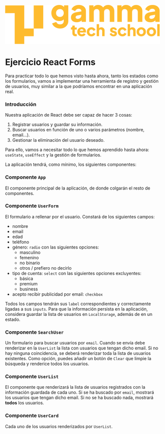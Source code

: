![Logo de GammaTech School](./assets/Logo_Yellow.png)

# Ejercicio React Forms

Para practicar todo lo que hemos visto hasta ahora, tanto los estados como los formularios, vamos a implementar una herramienta de registro y gestión de usuarios, muy similar a la que podríamos encontrar en una aplicación real.

### Introducción
Nuestra aplicación de React debe ser capaz de hacer 3 cosas:
1. Registrar usuarios y guardar su información.
2. Buscar usuarios en función de uno o varios parámetros (nombre, email...).
3. Gestionar la eliminación del usuario deseado.

Para ello, vamos a necesitar todo lo que hemos aprendido hasta ahora: `useState`, `useEffect` y la gestión de formularios.

La aplicación tendrá, como mínimo, los siguientes componentes:

### Componente `App` 
El componente principal de la aplicación, de donde colgarán el resto de componentes.

### Componente `UserForm`
El formulario a rellenar por el usuario. Constará de los siguientes campos:
- nombre
- email
- edad
- teléfono
- género: `radio` con las siguientes opciones:
	- masculino
	- femenino
	- no binario
	- otros / prefiero no decirlo
- tipo de cuenta: `select` con las siguientes opciones excluyentes:
	- básica
	- premium
	- business
- acepto recibir publicidad por email: `checkbox`

Todos los campos tendrán sus `label` correspondientes y correctamente ligadas a sus `inputs`.
Para que la información persista en la aplicación, considera guardar la lista de usuarios en `LocalStorage`, además de en un estado.

### Componente `SearchUser`
Un formulario para buscar usuarios por `email`. Cuando se envía debe renderizar en la `UserList` la lista con usuarios que tengan dicho email. Si no hay ninguna coincidencia, se deberá renderizar toda la lista de usuarios existentes.
Como opción, puedes añadir un botón de `Clear` que limpie la búsqueda y renderice todos los usuarios.

### Componente `UserList`
El componente que renderizará la lista de usuarios registrados con la información guardada de cada uno.
Si se ha buscado por `email`, mostrará los usuarios que tengan dicho email. Si no se ha buscado nada, mostrará **todos** los usuarios.

### Componente `UserCard`
Cada uno de los usuarios renderizados por `UserList`.